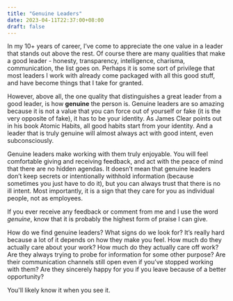 ```yaml
---
title: "Genuine Leaders"
date: 2023-04-11T22:37:00+08:00
draft: false
---
```


In my 10+ years of career, I’ve come to appreciate the one value in a leader that stands out above the rest. Of course there are many qualities that make a good leader - honesty, transparency, intelligence, charisma, communication, the list goes on. Perhaps it is some sort of privilege that most leaders I work with already come packaged with all this good stuff, and have become things that I take for granted. 

However, above all, the one quality that distinguishes a great leader from a good leader, is how **genuine** the person is. Genuine leaders are so amazing because it is not a value that you can force out of yourself or fake (it is the very opposite of fake), it has to be your identity. As James Clear points out in his book Atomic Habits, all good habits start from your identity. And a leader that is truly genuine will almost always act with good intent, even subconsciously. 

Genuine leaders make working with them truly enjoyable. You will feel comfortable giving and receiving feedback, and act with the peace of mind that there are no hidden agendas. It doesn’t mean that genuine leaders don’t keep secrets or intentionally withhold information (because sometimes you just have to do it), but you can always trust that there is no ill intent. Most importantly, it is a sign that they care for you as individual people, not as employees.

If you ever receive any feedback or comment from me and I use the word *genuine*, know that it is probably the highest form of praise I can give.

How do we find genuine leaders? What signs do we look for? It’s really hard because a lot of it depends on how they make you feel. How much do they actually care about your work? How much do they actually care off work? Are they always trying to probe for information for some other purpose? Are their communication channels still open even if you’ve stopped working with them? Are they sincerely happy for you if you leave because of a better opportunity?

You'll likely know it when you see it.

